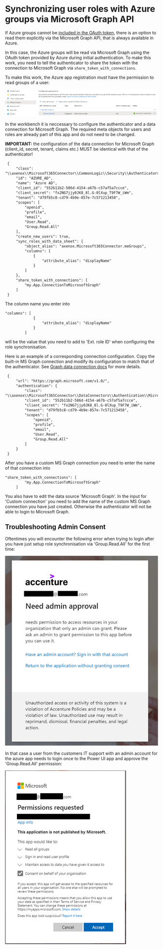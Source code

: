 # Synchronizing user roles with Azure groups via Microsoft Graph API

If Azure groups cannot be [included in the OAuth token](Synchronizing_roles_via_OAuth2_token.md), there is an option to read them explicitly via the Microsoft Graph API, that is always available in Azure.

In this case, the Azure groups will be read via Microsoft Graph using the OAuth token provided by Azure during
initial authentication. To make this work, you need to tell the authenticator to share the token with the
connection to Microsoft Graph via `share_token_with_connections`.

To make this work, the Azure app registration must have the permission to read groups of a user:

![Azure API permissions](Images/user_sync_api_permissions.png)

In the workbench it is neccessary to configure the authenticator and a data connection for Microsoft Graph. The required meta objects for users and roles are already part of this app and do not need to be changed.

**IMPORTANT:** the configuration of the data connection for Microsoft Graph (client_id, secret, tenant, claims etc.)
MUST be identical with that of the authenticator!

```
 {
     "class": "\\axenox\\Microsoft365Connector\\CommonLogic\\Security\\Authenticators\\MicrosoftOAuth2Autenticator",
     "id": "AZURE_AD",
     "name": "Azure AD",
     "client_id": "552b11b2-586d-4154-a67b-c57af5a7ccce",
     "client_secret": "fx2NG7jjy0JK8_8l.G-0lXup_T9F7W_iWm",
     "tenant": "d79fb5c8-cd79-4b9e-857e-7c571213458",
     "scopes": [
         "openid", 
         "profile", 
         "email",
         "User.Read",
         "Group.Read.All"
     ],
     "create_new_users": true,
     "sync_roles_with_data_sheet": {
         "object_alias": "axenox.Microsoft365Connector.meGroups",
         "columns": [
             {
                 "attribute_alias": "displayName"
             }
         ]
     },
     "share_token_with_connections": [
         "my.App.ConnectionToMicrosoftGraph"
     ]
 }
```

The column name you enter into 

```
"columns": [
             {
                 "attribute_alias": "displayName"
             }
         ]
```

will be the value that you need to add to 'Ext. role ID' when configuring the role synchronisation.

Here is an example of a corresponding connection configuration. Copy the built-in MS Graph connection
and modify its configuration to match that of the authenticator. See [Graph data connection docs](Microsoft_Graph_as_data_source.md) for more details.

```
 {
     "url": "https://graph.microsoft.com/v1.0/",
     "authentication": {
         "class": "\\axenox\\Microsoft365Connector\\DataConnectors\\Authentication\\MicrosoftOAuth2",
         "client_id": "552b11b2-586d-4154-a67b-c57af5a7ccce",
         "client_secret": "fx2NG7jjy0JK8_8l.G-0lXup_T9F7W_iWm",
         "tenant": "d79fb5c8-cd79-4b9e-857e-7c571213458",
         "scopes": [
             "openid",
             "profile",
             "email",
             "User.Read",
             "Group.Read.All"
         ]
     }
 }
```

After you have a custom MS Graph connection you need to enter the name of that connection into 

```
"share_token_with_connections": [
         "my.App.ConnectionToMicrosoftGraph"
     ]
```

You also have to edit the data source 'Microsoft Graph'. In the input for 'Custom connection' you need to add the name of the custom MS Graph connection you have just created. Otherwise the authenticator will not be able to login to Microsoft Graph.

## Troubleshooting Admin Consent

Oftentimes you will encounter the following error when trying to login after you have just setup role synchronisation via 'Group.Read.All' for the first time:

![Admin Consent](Images/admin_consent.png)

In that case a user from the customers IT support with an admin account for the azure app needs to login once to the Power UI app and approve the 'Group.Read.All' permission:

![Admin Consent Granted](Images/admin_consent_granted.png)